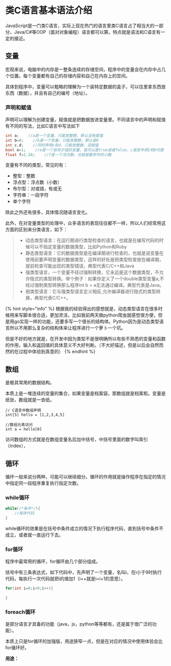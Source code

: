 # 类C语言基本语法介绍

JavaScript是一门类C语言，实际上现在热门的语言里类C语言占了相当大的一部分，Java/C#等OOP（面对对象编程）语言都可以算。特点就是语法和C语言有一定的接近。

## 变量

宏观来说，电脑中的内存是一整条连续的存储空间，程序中的变量会在内存中占几个位置。每个变量都有自己的存储内容和自己在内存上的空间。

具体到程序中，变量可以粗略的理解为一个装特定数据的盒子，可以往里拿东西放东西（数据），并且有自己的编号（地址）。

### 声明和赋值

声明可以理解为创建变量，赋值就是把数据放进变量里。不同语言中的声明和赋值有不同的写法，比如C语言中写法如下

```c
int a;    //a是一个变量，只能放整数，默认没有赋值
int b=0;    //b是一个变量，只能放整数，默认是0
int c,d;    //同时声明c和d，只能放整数，没赋值
bool e=1;    //e是一个放布尔值的变量，值可以是true或者false，c语言中用1和0代替
float f=1.34;    //f是一个浮点数，也就是数学中的小数
```

变量有不同的类型，常见的有：

* 整型：整数
* 浮点型：浮点数（小数）
* 布尔型：对或错，有或无
* 字符串：一段字符
* 单个字符

除此之外还有很多，具体情况随语言变化。

此外，在对变量类型的处理中，众多语言的表现往往都不一样，所以人们经常用这方面的区别来分类语言，如下：

> * 动态类型语言：在运行期进行类型检查的语言，也就是在编写代码的时候可以不指定变量的数据类型，比如Python和Ruby&#x20;
> * 静态类型语言：它的数据类型是在编译期进行检查的，也就是说变量在使用前要声明变量的数据类型，这样的好处是把类型检查放在编译期，提前检查可能出现的类型错误，典型代表C/C++和Java&#x20;
> * 强类型语言，一个变量不经过强制转换，它永远是这个数据类型，不允许隐式的类型转换。举个例子：如果你定义了一个double类型变量a,不经过强制类型转换那么程序int b = a无法通过编译。典型代表是Java。&#x20;
> * 弱类型语言：它与强类型语言定义相反,允许编译器进行隐式的类型转换，典型代表C/C++。

{% hint style="info" %}
根据我的经验得出的感想就是，动态类型语言在很多时候用来写脚本很合适，更加灵活，比如我前两天做python爬虫就感觉很方便，但是用go实现一样的功能，还要多写一个很长的结构体。Python因为是动态类型语言所以不用那么复杂的结构体来让程序进行一个萝卜一个坑。

但是不好的地方就是，在开发中因为类型不是很明确所以有些不熟悉的变量和函数的作用，输入和返回值的具体意义不大好判断。（不大好描述，但是以后会自然而然的在过程中体验到真意的）
{% endhint %}

## 数组

是极其常用的数据结构。

本质上是一堆连续的变量的集合，如果变量是档案袋，那数组就是档案柜。变量是纸张，数组就是一沓纸。

```clike
// C语言中数组声明
int[5] hello = [1,2,3,4,5]

//数组元素访问
int a = hello[0]
```

访问数组的方式就是在数组变量名后加中括号，中括号里面的数字叫索引（index），

## 循环

循环一般来说分两种，可能可以继续细分。循环的作用就是操作程序在指定的情况中指定同一段程序重复执行指定次数。

### while循环

```c
while(/*条件*/){
    //程序代码
}
```

while循环的效果是在括号中条件成立的情况下执行程序代码，直到括号中条件不成立，或者就一直运行下去。

### for循环

程序中最常用的循环，for循环由几个部分组成。

括号中有三条表达式，如下代码中，先声明了一个变量，名叫i，在i小于9时执行代码，每执行一次代码就把i的值加1（i++就是i=i+1的意思）。

```c
for(int i=0;i<9;i++){
    
}
```

### foreach循环

是部分语言才具备的功能（java，js，python等等都有，还是属于很广泛的功能）。

本质上只是for循环的加强版，用途狭窄一点，但是在对应的情况中使用体验会比for循环好。

**用途：**




